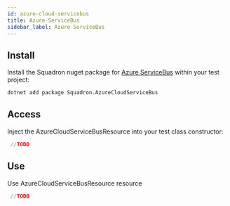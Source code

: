 ```yaml
---
id: azure-cloud-servicebus
title: Azure ServiceBus
sidebar_label: Azure ServiceBus
---
```


## Install

Install the Squadron nuget package for [Azure ServiceBus](https://docs.microsoft.com/en-us/azure/service-bus/) within your test project:

```bash
dotnet add package Squadron.AzureCloudServiceBus
```

## Access

Inject the AzureCloudServiceBusResource into your test class constructor:

```csharp
 //TODO
```

## Use

Use AzureCloudServiceBusResource resource

```csharp
 //TODO
```
